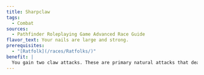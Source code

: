 ```yaml
---
title: Sharpclaw
tags:
  - Combat
sources:
  - Pathfinder Roleplaying Game Advanced Race Guide
flavor_text: Your nails are large and strong.
prerequisites:
  - "[Ratfolk](/races/Ratfolks/)"
benefit: |
  You gain two claw attacks. These are primary natural attacks that deal 1d4 points of damage.
---
```


